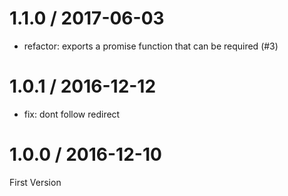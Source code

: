 
1.1.0 / 2017-06-03
==================

  * refactor: exports a promise function that can be required (#3)

1.0.1 / 2016-12-12
==================

  * fix: dont follow redirect

1.0.0 / 2016-12-10
==================

First Version

